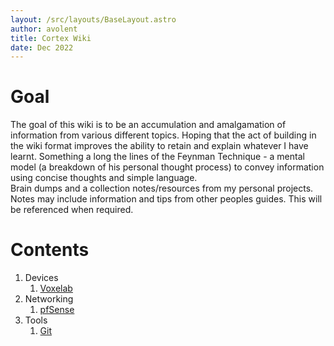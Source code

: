 ```yaml
---
layout: /src/layouts/BaseLayout.astro
author: avolent
title: Cortex Wiki
date: Dec 2022
---
```


<div class="abstract">

# Goal
The goal of this wiki is to be an accumulation and amalgamation of information from various different topics. Hoping that the act of building in the wiki format improves the ability to retain and explain whatever I have learnt. Something a long the lines of the Feynman Technique - a mental model (a breakdown of his personal thought process) to convey information using concise thoughts and simple language.  
Brain dumps and a collection notes/resources from my personal projects.  
Notes may include information and tips from other peoples guides. This will be referenced when required.

</div>

# Contents
1. Devices
    1. [Voxelab](/cortex/devices/voxelab)
1. Networking
    1. [pfSense](/cortex/networking/pfsense)
1. Tools
    1. [Git](/cortex/tools/git)

